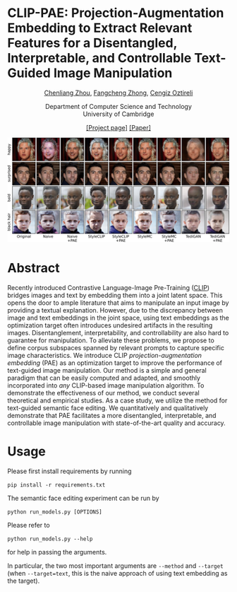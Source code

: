 # CLIP-PAE: Projection-Augmentation Embedding to Extract Relevant Features for a Disentangled, Interpretable, and Controllable Text-Guided Image Manipulation

<p align="center"><a href="https://www.cst.cam.ac.uk/people/cz363">Chenliang Zhou</a>, <a href="https://www.cl.cam.ac.uk/~fz261/">Fangcheng Zhong</a>, <a href="https://www.cl.cam.ac.uk/~aco41/">Cengiz Oztireli</a></p>

<p align="center">Department of Computer Science and Technology<br>University of Cambridge</p>

<p align="center"><a href="https://chenliang-zhou.github.io/PAE/">[Project page]</a>      <a href="https://arxiv.org/abs/2210.03919">[Paper]</a></p>

![teaser](docs/img/show_image_display_in_paper.png)


# Abstract
Recently introduced Contrastive Language-Image Pre-Training ([CLIP](https://openai.com/blog/clip/)) bridges images and text by embedding them into a joint latent space. This opens the door to ample literature that aims to manipulate an input image by providing a textual explanation. However, due to the discrepancy between image and text embeddings in the joint space, using text embeddings as the optimization target often introduces undesired artifacts in the resulting images. Disentanglement, interpretability, and controllability are also hard to guarantee for manipulation. To alleviate these problems, we propose to define corpus subspaces spanned by relevant prompts to capture specific image characteristics. We introduce CLIP *projection-augmentation embedding* (PAE) as an optimization target to improve the performance of text-guided image manipulation. Our method is a simple and general paradigm that can be easily computed and adapted, and smoothly incorporated into *any* CLIP-based image manipulation algorithm. To demonstrate the effectiveness of our method, we conduct several theoretical and empirical studies. As a case study, we utilize the method for text-guided semantic face editing. We quantitatively and qualitatively demonstrate that PAE facilitates a more disentangled, interpretable, and controllable image manipulation with state-of-the-art quality and accuracy.

# Usage
Please first install requirements by running
```
pip install -r requirements.txt
```

The semantic face editing experiment can be run by
```
python run_models.py [OPTIONS]
```

Please refer to
```
python run_models.py --help
```
for help in passing the arguments.

In particular, the two most important arguments are `--method` and `--target` (when `--target=text`, this is the naive approach of using text embedding as the target). 
